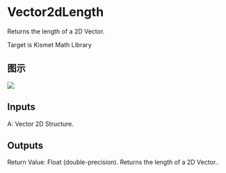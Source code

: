 # Vector2dLength

Returns the length of a 2D Vector.

Target is Kismet Math Library

## 图示

![]($-20221218-19585794.png)

## Inputs

A: Vector 2D Structure.  

## Outputs

Return Value: Float (double-precision). Returns the length of a 2D Vector..

